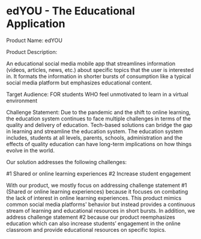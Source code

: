 # edYOU - The Educational Application
Product Name: edYOU

Product Description: 

An educational social media mobile app that streamlines information (videos, articles, news, etc.) about specific topics that the user is interested in. It formats the information in shorter bursts of consumption like a typical social media platform but emphasizes educational content.

Target Audience: FOR students WHO feel unmotivated to learn in a virtual environment

Challenge Statement: 
Due to the pandemic and the shift to online learning, the education system continues to face multiple challenges in terms of the quality and delivery of education. Tech-based solutions can bridge the gap in learning and streamline the education system. The education system includes, students at all levels, parents, schools, administration and the effects of quality education can have long-term implications on how things evolve in the world.

Our solution addresses the following challenges: 

#1 Shared or online learning experiences 
#2 Increase student engagement

With our product, we mostly focus on addressing challenge statement #1 (Shared or online learning experiences) because it focuses on combating the lack of interest in online learning experiences. This product mimics common social media platforms' behavior but instead provides a continuous stream of learning and educational resources in short bursts. In addition, we address challenge statement #2 because our product reemphasizes education which can also increase students’ engagement in the online classroom and provide educational resources on specific topics.


